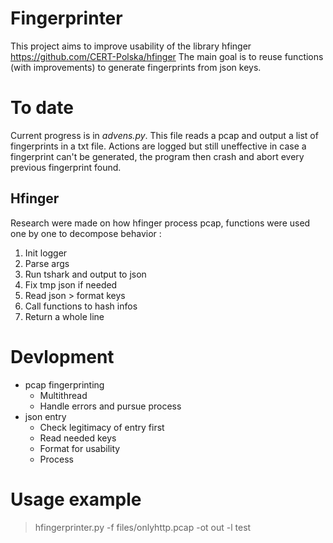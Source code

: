 # Fingerprinter

This project aims to improve usability of the library hfinger https://github.com/CERT-Polska/hfinger
The main goal is to reuse functions (with improvements) to generate fingerprints from json keys.

# To date

Current progress is in _advens.py_. This file reads a pcap and output a list of fingerprints in a txt file. Actions are
logged but still uneffective in case a fingerprint can't be generated, the program then crash and abort every previous
fingerprint found.

## Hfinger

Research were made on how hfinger process pcap, functions were used one by one to decompose behavior :

1. Init logger
2. Parse args
3. Run tshark and output to json
4. Fix tmp json if needed
5. Read json > format keys
6. Call functions to hash infos
7. Return a whole line

# Devlopment

- pcap fingerprinting
    - Multithread
    - Handle errors and pursue process
- json entry
    - Check legitimacy of entry first
    - Read needed keys
    - Format for usability
    - Process

# Usage example
> hfingerprinter.py -f files/onlyhttp.pcap -ot out -l test